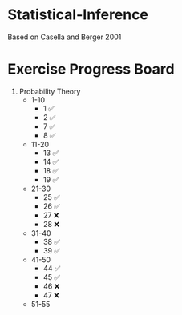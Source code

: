 # Statistical-Inference
Based on Casella and Berger 2001

# Exercise Progress Board
1. Probability Theory
    * 1-10
        * 1 ✅
        * 2 ✅
        * 7 ✅
        * 8 ✅
    * 11-20
        * 13 ✅
        * 14 ✅
        * 18 ✅
        * 19 ✅
    * 21-30
        * 25 ✅
        * 26 ✅
        * 27 ❌
        * 28 ❌
    * 31-40
        * 38 ✅
        * 39 ✅
    * 41-50
        * 44 ✅
        * 45 ✅
        * 46 ❌
        * 47 ❌
    * 51-55
